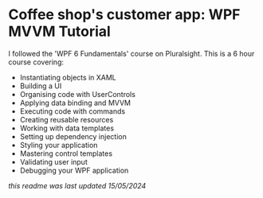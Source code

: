 # Coffee shop's customer app: WPF MVVM Tutorial
I followed the 'WPF 6 Fundamentals' course on Pluralsight. This is a 6 hour course covering:

 - Instantiating objects in XAML
 - Building a UI
 - Organising code with UserControls
 - Applying data binding and MVVM
 - Executing code with commands
 - Creating reusable resources
 - Working with data templates
 - Setting up dependency injection
 - Styling your application
 - Mastering control templates
 - Validating user input
 - Debugging your WPF application

_this readme was last updated 15/05/2024_
